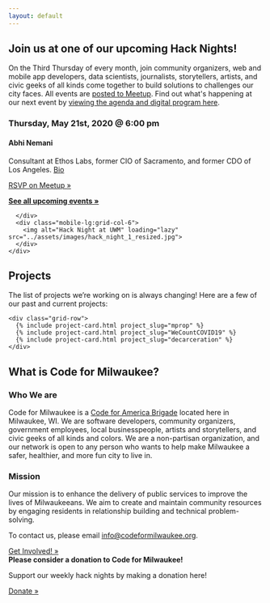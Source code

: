 ```yaml
---
layout: default
---
```

<section class="usa-hero site-hero-image" aria-label="Introduction">
  <div class="grid-container">
  </div>
</section>
<div class="grid-container">
  <div class="usa-section">
    <h2 class="margin-y-0">Join us at one of our upcoming Hack Nights!</h2>
    <p class="usa-prose">On the Third Thursday of every month, join community organizers, web and mobile app developers, data scientists, journalists, storytellers, artists, and civic geeks of all kinds come together to build solutions to challenges our city faces. All events are <a href='https://www.meetup.com/Code-for-Milwaukee/events/'>posted to Meetup</a>. Find out what's happening at our next event by <a href='https://github.com/codeformilwaukee/hack-night-digital-programs#All-Digital-programs'>viewing the agenda and digital program here</a>.</p>
    <div class="grid-row">
      <div class="mobile-lg:grid-col-6">
        <h3>Thursday, May 21st, 2020 @ 6:00 pm</h3>
        <h4>Abhi Nemani</h4>
        <p>Consultant at Ethos Labs, former CIO of Sacramento, and former CDO of Los Angeles. <a href='https://abhinemani.com/about/'>Bio</a></p>
        <!-- <h4> Speakers TBD</h4> -->
        <!-- <br>
          <a href='https://www.google.com/maps/search/?api=1&query=43.075850%2C-87.881260'>Bolton Hall</a> -->
        <a target="_blank" href="https://www.meetup.com/Code-for-Milwaukee/events/270095565/" class="usa-button" rel="noopener">RSVP on Meetup »</a>
        <p><strong><a href="https://www.meetup.com/Code-for-Milwaukee/events/" target="_blank" rel="noopener">See all upcoming events »</a></strong></p>

      </div>
      <div class="mobile-lg:grid-col-6">
        <img alt="Hack Night at UWM" loading="lazy" src="../assets/images/hack_night_1_resized.jpg">
      </div>
    </div>
  </div>


  <section>
    <h2 class="margin-y-0">Projects</h2>
    <p>The list of projects we’re working on is always changing! Here are a few of our past and current projects:</p>

    <div class="grid-row">
      {% include project-card.html project_slug="mprop" %}
      {% include project-card.html project_slug="WeCountCOVID19" %}
      {% include project-card.html project_slug="decarceration" %}
    </div>
  </section>

  <section>
  <h2 class="margin-top-0 tablet:margin-bottom-0">What is Code for Milwaukee?</h2>
    <div class="grid-row grid-gap">
      <div class="tablet:grid-col-6">
       <h3>Who We are</h3>
        <p>Code for Milwaukee is a <a href="https://brigade.codeforamerica.org/">Code for America Brigade</a> located here in Milwaukee, WI. We are software developers, community organizers, government employees, local businesspeople, artists and storytellers, and civic geeks of all kinds and colors. We are a non-partisan organization, and our network is open to any person who wants to help make Milwaukee a safer, healthier, and more fun city to live in.</p>
      </div>
      <div class="tablet:grid-col-6">
         <h3> Mission </h3>
        <p>Our mission is to enhance the delivery of public services to improve the lives of Milwaukeeans. We aim to create and maintain community resources by engaging residents in relationship building and technical problem-solving.</p>
        <p>To contact us, please email <a href="mailto:info@codeformilwaukee.org">info@codeformilwaukee.org</a>.</p>
        <a target="_blank" href="https://forms.gle/SpCTwWxsDdmsB6kj6" class="usa-button" rel="noopener">Get Involved! »</a>
      </div>
    </div>
  </section>

  <section class="usa-section">
    <div class="grid-row grid-gap">
      <div class="tablet:grid-col-4">
        <strong class="font-heading-xl margin-top-0 tablet:margin-bottom-0">Please consider a donation to Code for Milwaukee!</strong>
      </div>
      <div class="tablet:grid-col-8">
        <p class="usa-prose">Support our weekly hack nights by making a donation here!</p>
        <a target="_blank" href="https://www.codeforamerica.org/donate" class="usa-button" rel="noopener">Donate »</a>
      </div>
    </div>
  </section>
</div>
